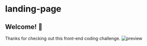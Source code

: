 # landing-page

## Welcome! 👋

Thanks for checking out this front-end coding challenge.
![preview](https://user-images.githubusercontent.com/79145955/125867396-7e43c664-9bb4-409e-a7c0-aea173a680db.png)
